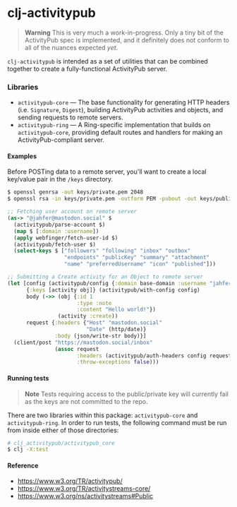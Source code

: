 # clj-activitypub

> **Warning**
> This is very much a work-in-progress. Only a tiny bit of the ActivityPub spec is implemented, and it definitely does not conform to all of the nuances expected _yet_.

`clj-activitypub` is intended as a set of utilities that can be combined together to create a fully-functional ActivityPub server.

### Libraries
- `activitypub-core` — The base functionality for generating HTTP headers (i.e. `Signature`, `Digest`), building ActivityPub activities and objects, and sending requests to remote servers.
- `activitypub-ring` — A Ring-specific implementation that builds on `activitypub-core`, providing default routes and handlers for making an ActivityPub-compliant server.

#### Examples

Before POSTing data to a remote server, you'll want to create a local key/value pair in the `/keys` directory.

```bash
$ openssl genrsa -out keys/private.pem 2048
$ openssl rsa -in keys/private.pem -outform PEM -pubout -out keys/public.pem
```

```clj
;; Fetching user account on remote server
(as-> "@jahfer@mastodon.social" $
  (activitypub/parse-account $)
  (map $ [:domain :username])
  (apply webfinger/fetch-user-id $)
  (activitypub/fetch-user $)
  (select-keys $ ["followers" "following" "inbox" "outbox"
                  "endpoints" "publicKey" "summary" "attachment"
                  "name" "preferredUsername" "icon" "published"]))
```

```clj
;; Submitting a Create activity for an Object to remote server
(let [config (activitypub/config {:domain base-domain :username "jahfer"})
      {:keys [activity obj]} (activitypub/with-config config)
      body (->> (obj {:id 1
                      :type :note
                      :content "Hello world!"})
                (activity :create))
      request {:headers {"Host" "mastodon.social"
                         "Date" (http/date)}
               :body (json/write-str body)}]
  (client/post "https://mastodon.social/inbox"
               (assoc request
                      :headers (activitypub/auth-headers config request)
                      :throw-exceptions false)))
```

#### Running tests

> **Note**
> Tests requiring access to the public/private key will currently fail as the keys are not committed to the repo.

There are two libraries within this package: `activitypub-core` and `activitypub-ring`. In order to run tests, the following command must be run from inside either of those directories:

```bash
# clj_activitypub/activitypub_core
$ clj -X:test
```

#### Reference
- https://www.w3.org/TR/activitypub/
- https://www.w3.org/TR/activitystreams-core/
- https://www.w3.org/ns/activitystreams#Public
